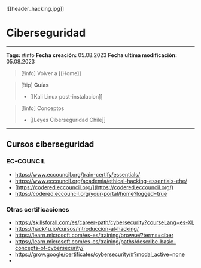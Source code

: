 ![[header_hacking.jpg]]
# Ciberseguridad
---
**Tags:** #info 
**Fecha creación:** 05.08.2023
**Fecha ultima modificación:** 05.08.2023

> [!info] Volver a [[Home]] 

>[!tip] **Guías**
>- [[Kali Linux post-instalacion]]

>[!info] Conceptos
>* [[Leyes Ciberseguridad Chile]]

---
## Cursos ciberseguridad

### EC-COUNCIL
- https://www.eccouncil.org/train-certify/essentials/
- https://www.eccouncil.org/academia/ethical-hacking-essentials-ehe/
- [https://codered.eccouncil.org/](https://codered.eccouncil.org/)
- https://codered.eccouncil.org/your-portal/home?logged=true

### Otras certificaciones 
- https://skillsforall.com/es/career-path/cybersecurity?courseLang=es-XL
- https://hack4u.io/cursos/introduccion-al-hacking/
- https://learn.microsoft.com/es-es/training/browse/?terms=ciber
- https://learn.microsoft.com/es-es/training/paths/describe-basic-concepts-of-cybersecurity/
- https://grow.google/certificates/cybersecurity/#?modal_active=none
- 

